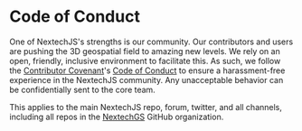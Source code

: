 # Code of Conduct

One of NextechJS's strengths is our community. Our contributors and users are pushing the 3D geospatial field to amazing new levels. We rely on an open, friendly, inclusive environment to facilitate this. As such, we follow the [Contributor Covenant](http://contributor-covenant.org/)'s [Code of Conduct](http://contributor-covenant.org/version/1/4/code-of-conduct.md) to ensure a harassment-free experience in the NextechJS community. Any unacceptable behavior can be confidentially sent to the core team.

This applies to the main NextechJS repo, forum, twitter, and all channels, including all repos in the [NextechGS](https://github.com/NextechGS) GitHub organization.
